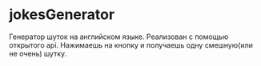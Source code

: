# jokesGenerator
Генератор шуток на английском языке. Реализован с помощью открытого api. Нажимаешь на кнопку и получаешь одну смешную(или не очень) шутку.
